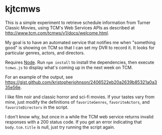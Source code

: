 kjtcmws
=======

This is a simple experiment to retrieve schedule information from Turner
Classic Movies, using TCM's Web Services APIs as described at
<http://www.tcm.com/tcmws/v1/docs/welcome.html>.

My goal is to have an automated service that notifies me when "something good"
is showing on TCM so that I can set my DVR to record it.  It looks for
particular genres, actors, and directors.

Requires [Node](http://nodejs.org).  Run `npm install` to install the
dependencies, then execute `tcmws.js` to display what's coming up in the next
week on TCM.

For an example of the output, see <https://gist.github.com/kristopherjohnson/2406522eb20a2639b85321a0a335e56e>.

I like film noir and classic horror and sci-fi movies.  If your tastes vary
from mine, just modify the definitions of `favoriteGenres`, `favoriteActors`,
and `favoriteDirectors` in the script.

I don't know why, but once in a while the TCM web service returns invalid
responses with a 200 status code.  If you get an error indicating that
`body.tcm.title` is null, just try running the script again.

